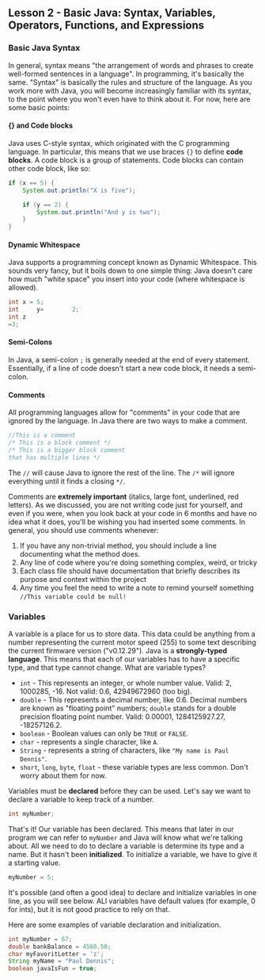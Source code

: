 ## Lesson 2 - Basic Java: Syntax, Variables, Operators, Functions, and Expressions

### Basic Java Syntax

In general, syntax means "the arrangement of words and phrases to create well-formed sentences in a language". In programming, it's basically the same. "Syntax" is basically the rules and structure of the language. As you work more with Java, you will become increasingly familiar with its syntax, to the point where you won't even have to think about it. For now, here are some basic points:

#### {} and Code blocks

Java uses C-style syntax, which originated with the C programming language. In particular, this means that we use braces `{}` to define **code blocks**. A code block is a group of statements. Code blocks can contain other code block, like so:

```java
if (x == 5) {
    System.out.println("X is five");

    if (y == 2) {
        System.out.println("And y is two");
    }
}
```

#### Dynamic Whitespace

Java supports a programming concept known as Dynamic Whitespace. This sounds very fancy, but it boils down to one simple thing: Java doesn't care how much "white space" you insert into your code (where whitespace is allowed).

```java
int x = 5;
int     y=        2;
int z
=3;
```

#### Semi-Colons

In Java, a semi-colon `;` is generally needed at the end of every statement. Essentially, if a line of code doesn't start a new code block, it needs a semi-colon.

#### Comments

All programming languages allow for "comments" in your code that are ignored by the language. In Java there are two ways to make a comment.

```java
//This is a comment
/* This is a block comment */
/* This is a bigger block comment
that has multiple lines */
```

The `//` will cause Java to ignore the rest of the line. The `/*` will ignore everything until it finds a closing `*/`.

Comments are **extremely important** (italics, large font, underlined, red letters). As we discussed, you are not writing code just for yourself, and even if you were, when you look back at your code in 6 months and have no idea what it does, you'll be wishing you had inserted some comments. In general, you should use comments whenever:

1. If you have any non-trivial method, you should include a line documenting what the method does.
2. Any line of code where you're doing something complex, weird, or tricky
3. Each class file should have documentation that briefly describes its purpose and context within the project
4. Any time you feel the need to write a note to remind yourself something `//This variable could be null!`

### Variables

A variable is a place for us to store data. This data could be anything from a number representing the current motor speed (255) to some text describing the current firmware version ("v0.12.29"). Java is a **strongly-typed language**. This means that each of our variables has to have a specific type, and that type cannot change. What are variable types?

* `int` - This represents an integer, or whole number value. Valid: 2, 1000285, -16. Not valid: 0.6, 42949672960 (too big).
* `double` - This represents a decimal number, like 0.6. Decimal numbers are known as "floating point" numbers; `double` stands for a double precision floating point number. Valid: 0.00001, 1284125927.27, -18257126.2.
* `boolean` - Boolean values can only be `TRUE` or `FALSE`.
* `char` - represents a single character, like `A`.
* `String` - represents a string of characters, like `"My name is Paul Dennis"`.
* `short`, `long`, `byte`, `float` - these variable types are less common. Don't worry about them for now.

Variables must be **declared** before they can be used. Let's say we want to declare a variable to keep track of a number.

```java
int myNumber;
```

That's it! Our variable has been declared. This means that later in our program we can refer to `myNumber` and Java will know what we're talking about. All we need to do to declare a variable is determine its type and a name. But it hasn't been **initialized**. To initialize a variable, we have to give it a starting value.

```java
myNumber = 5;
```

It's possible (and often a good idea) to declare and initialize variables in one line, as you will see below. ALl variables have default values (for example, 0 for ints), but it is not good practice to rely on that.

Here are some examples of variable declaration and initialization.
```java
int myNumber = 67;
double bankBalance = 4560.50;
char myFavoritLetter = 'z';
String myName = "Paul Dennis";
boolean javaIsFun = true;
```
